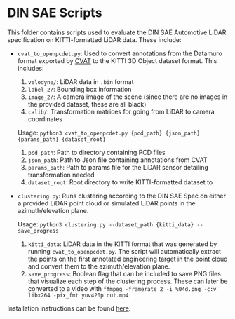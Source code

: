 # DIN SAE Scripts

This folder contains scripts used to evaluate the DIN SAE Automotive LiDAR specification on KITTI-formatted LiDAR data.
These include:
- `cvat_to_openpcdet.py`: Used to convert annotations from the Datamuro format exported by [CVAT](https://www.cvat.ai/post/3d-point-cloud-annotation) to the KITTI 3D Object dataset format. This includes:
  1. `velodyne/`: LiDAR data in `.bin` format
  2. `label_2/`: Bounding box information
  3. `image_2/`: A camera image of the scene (since there are no images in the provided dataset, these are all black)
  4. `calib/`: Transformation matrices for going from LiDAR to camera coordinates

  Usage: `python3 cvat_to_openpcdet.py {pcd_path} {json_path} {params_path} {dataset_root}`
    1. `pcd_path`: Path to directory containing PCD files
    2. `json_path`: Path to Json file containing annotations from CVAT
    3. `params_path`: Path to params file for the LiDAR sensor detailing transformation needed
    4. `dataset_root`: Root directory to write KITTI-formatted dataset to

- `clustering.py`: Runs clustering according to the DIN SAE Spec on either a provided LiDAR point cloud or simulated LiDAR points in the azimuth/elevation plane.

  Usage: `python3 clustering.py --dataset_path {kitti_data} --save_progress`
    1. `kitti_data`: LiDAR data in the KITTI format that was generated by running `cvat_to_openpcdet.py`. The script will automatically extract the points on the first annotated engineering target in the point cloud and convert them to the azimuth/elevation plane.
    2. `save_progress`: Boolean flag that can be included to save PNG files that visualize each step of the clustering process. These can later be converted to a video with `ffmpeg -framerate 2 -i %04d.png -c:v libx264 -pix_fmt yuv420p out.mp4`

Installation instructions can be found [here](../docs/HASS_SUPPORT.md).
